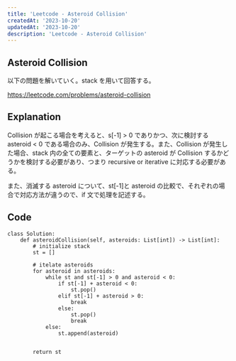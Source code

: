 ```yaml
---
title: 'Leetcode - Asteroid Collision'
createdAt: '2023-10-20'
updatedAt: '2023-10-20'
description: 'Leetcode - Asteroid Collision'
---
```


## Asteroid Collision

以下の問題を解いていく。stack を用いて回答する。

https://leetcode.com/problems/asteroid-collision

## Explanation

Collision が起こる場合を考えると、s[-1] > 0 でありかつ、次に検討する asteroid < 0 である場合のみ、Collision が発生する。また、Collision が発生した場合、stack 内の全ての要素と、ターゲットの asteroid が Collision するかどうかを検討する必要があり、つまり recursive or iterative に対応する必要がある。

また、消滅する asteroid について、st[-1]と asteroid の比較で、それぞれの場合で対応方法が違うので、if 文で処理を記述する。

## Code

```
class Solution:
    def asteroidCollision(self, asteroids: List[int]) -> List[int]:
        # initialize stack
        st = []

        # itelate asteroids
        for asteroid in asteroids:
            while st and st[-1] > 0 and asteroid < 0:
                if st[-1] + asteroid < 0:
                    st.pop()
                elif st[-1] + asteroid > 0:
                    break
                else:
                    st.pop()
                    break
            else:
                st.append(asteroid)


        return st
```
